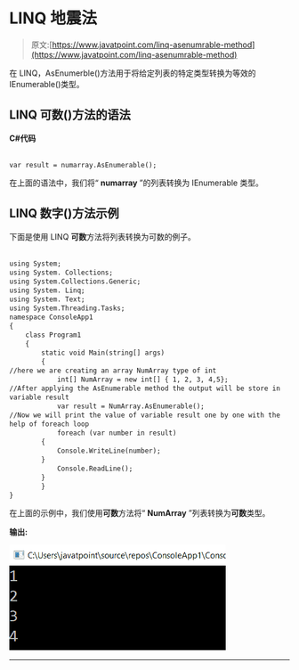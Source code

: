 # LINQ 地震法

> 原文:[https://www.javatpoint.com/linq-asenumrable-method](https://www.javatpoint.com/linq-asenumrable-method)

在 LINQ，AsEnumerble()方法用于将给定列表的特定类型转换为等效的 IEnumerable()类型。

## LINQ 可数()方法的语法

**C#代码**

```

var result = numarray.AsEnumerable();

```

在上面的语法中，我们将“ **numarray** ”的列表转换为 IEnumerable 类型。

## LINQ 数字()方法示例

下面是使用 LINQ **可数**方法将列表转换为可数的例子。

```

using System;
using System. Collections;
using System.Collections.Generic;
using System. Linq;
using System. Text;
using System.Threading.Tasks;
namespace ConsoleApp1
{
    class Program1
    {
        static void Main(string[] args)
        {
//here we are creating an array NumArray type of int
            int[] NumArray = new int[] { 1, 2, 3, 4,5};
//After applying the AsEnumerable method the output will be store in variable result
            var result = NumArray.AsEnumerable();
//Now we will print the value of variable result one by one with the help of foreach loop
            foreach (var number in result)
        {
            Console.WriteLine(number);
        }
            Console.ReadLine();
        }
        }
}

```

在上面的示例中，我们使用**可数**方法将“ **NumArray** ”列表转换为**可数**类型。

**输出:**

![LINQ AsEnumrable() Method](img/563f0f028c944e89b3851aed00cfe1ce.png)

* * *